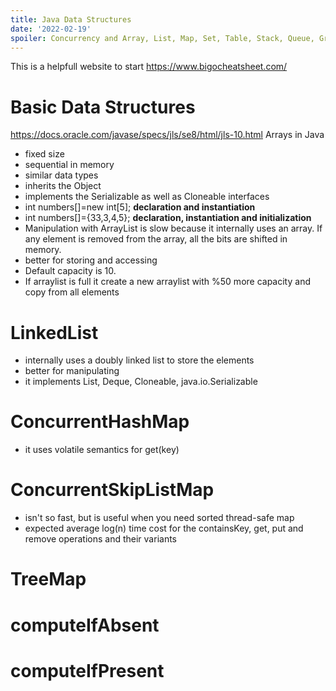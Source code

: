 ```yaml
---
title: Java Data Structures
date: '2022-02-19'
spoiler: Concurrency and Array, List, Map, Set, Table, Stack, Queue, Graph, Tree, Hash based ones, Tree based ones
---
```


This is a helpfull website to start https://www.bigocheatsheet.com/
# Basic Data Structures
https://docs.oracle.com/javase/specs/jls/se8/html/jls-10.html
Arrays in Java 
- fixed size 
- sequential in memory
- similar data types
- inherits the Object
- implements the Serializable as well as Cloneable interfaces
- int numbers[]=new int[5]; **declaration and instantiation**
- int numbers[]={33,3,4,5}; **declaration, instantiation and initialization**
- Manipulation with ArrayList is slow because it internally uses an array. If any element is removed from the array, all the bits are shifted in memory.
- better for storing and accessing
- Default capacity is 10. 
- If arraylist is full it create a new arraylist with %50 more capacity and copy from all elements

# LinkedList 
- internally uses a doubly linked list to store the elements
- better for manipulating
- it implements List<E>, Deque<E>, Cloneable, java.io.Serializable
  

# ConcurrentHashMap
- it uses volatile semantics for get(key)
# ConcurrentSkipListMap
- isn't so fast, but is useful when you need sorted thread-safe map
- expected average log(n) time cost for the containsKey, get, put and remove operations and their variants
# TreeMap
# computeIfAbsent
# computeIfPresent

